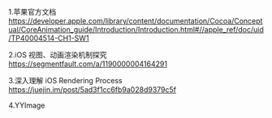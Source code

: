 1.苹果官方文档
https://developer.apple.com/library/content/documentation/Cocoa/Conceptual/CoreAnimation_guide/Introduction/Introduction.html#//apple_ref/doc/uid/TP40004514-CH1-SW1

2.iOS 视图、动画渲染机制探究
https://segmentfault.com/a/1190000004164291

3.深入理解 iOS Rendering Process
https://juejin.im/post/5ad3f1cc6fb9a028d9379c5f

4.YYImage